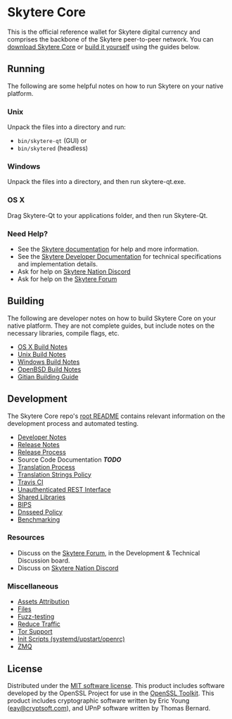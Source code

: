 Skytere Core
==========

This is the official reference wallet for Skytere digital currency and comprises the backbone of the Skytere peer-to-peer network. You can [download Skytere Core](https://www.skytere.org/downloads/) or [build it yourself](#building) using the guides below.

Running
---------------------
The following are some helpful notes on how to run Skytere on your native platform.

### Unix

Unpack the files into a directory and run:

- `bin/skytere-qt` (GUI) or
- `bin/skytered` (headless)

### Windows

Unpack the files into a directory, and then run skytere-qt.exe.

### OS X

Drag Skytere-Qt to your applications folder, and then run Skytere-Qt.

### Need Help?

* See the [Skytere documentation](https://docs.skytere.org)
for help and more information.
* See the [Skytere Developer Documentation](https://skytere-docs.github.io/) 
for technical specifications and implementation details.
* Ask for help on [Skytere Nation Discord](http://skyterechat.org)
* Ask for help on the [Skytere Forum](https://skytere.org/forum)

Building
---------------------
The following are developer notes on how to build Skytere Core on your native platform. They are not complete guides, but include notes on the necessary libraries, compile flags, etc.

- [OS X Build Notes](build-osx.md)
- [Unix Build Notes](build-unix.md)
- [Windows Build Notes](build-windows.md)
- [OpenBSD Build Notes](build-openbsd.md)
- [Gitian Building Guide](gitian-building.md)

Development
---------------------
The Skytere Core repo's [root README](/README.md) contains relevant information on the development process and automated testing.

- [Developer Notes](developer-notes.md)
- [Release Notes](release-notes.md)
- [Release Process](release-process.md)
- Source Code Documentation ***TODO***
- [Translation Process](translation_process.md)
- [Translation Strings Policy](translation_strings_policy.md)
- [Travis CI](travis-ci.md)
- [Unauthenticated REST Interface](REST-interface.md)
- [Shared Libraries](shared-libraries.md)
- [BIPS](bips.md)
- [Dnsseed Policy](dnsseed-policy.md)
- [Benchmarking](benchmarking.md)

### Resources
* Discuss on the [Skytere Forum](https://skytere.org/forum), in the Development & Technical Discussion board.
* Discuss on [Skytere Nation Discord](http://skyterechat.org)

### Miscellaneous
- [Assets Attribution](assets-attribution.md)
- [Files](files.md)
- [Fuzz-testing](fuzzing.md)
- [Reduce Traffic](reduce-traffic.md)
- [Tor Support](tor.md)
- [Init Scripts (systemd/upstart/openrc)](init.md)
- [ZMQ](zmq.md)

License
---------------------
Distributed under the [MIT software license](/COPYING).
This product includes software developed by the OpenSSL Project for use in the [OpenSSL Toolkit](https://www.openssl.org/). This product includes
cryptographic software written by Eric Young ([eay@cryptsoft.com](mailto:eay@cryptsoft.com)), and UPnP software written by Thomas Bernard.
